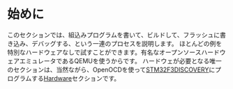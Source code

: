 <!-- # Getting Started -->

# 始めに

<!-- 
In this section we'll walk you through the process of writing, building,
flashing and debugging embedded programs. You will be able to try most of the
examples without any special hardware as we will show you the basics using
QEMU, a popular open-source hardware emulator. The only section where hardware
is required is, naturally enough, the [Hardware](./hardware.md) section,
where we use OpenOCD to program an [STM32F3DISCOVERY].
 -->

このセクションでは、組込みプログラムを書いて、ビルドして、フラッシュに書き込み、デバッグする、という一連のプロセスを説明します。
ほとんどの例を特別なハードウェアなしで試すことができます。有名なオープンソースハードウェアエミュレータであるQEMUを使うからです。
ハードウェが必要となる唯一のセクションは、当然ながら、OpenOCDを使って[STM32F3DISCOVERY]にプログラムする[Hardware](./hardware.md)セクションです。

[STM32F3DISCOVERY]: http://www.st.com/en/evaluation-tools/stm32f3discovery.html
